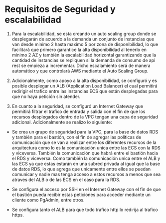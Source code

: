 # Requisitos de Seguridad y escalabilidad

1. Para la escalabilidad, se esta creando un auto scaling group donde se desplegarán de acuerdo a la demanda un conjunto de instancias que van desde minimo 2 hasta maximo 5 por zona de disponibilidad, lo que facilitará que primero garantice la alta disponibilidad al tenerlo en minimo 2 AZ y también la escalabilidad horizontal garantizando que la cantidad de instancias se repliquen si la demanda de consumo de api rest se empieza a incrementar. Dicho escalamiento será de manera automático y que controlará AWS mediante el Auto Scaling Group. 

3. Adicionalmente, como apoyo a la alta disponibilidad, se configuró y es posible desplegar un ALB (Application Load Balancer) el cual permitirá redirigir el trafico entre las instancias ECS que están desplegadas para que no haya petición sin atender.

4. En cuanto a la seguridad, se configuró un Internet Gateway que permitirá filtrar el trafico de entrada y salida con el fin de que los recursos desplegados dentro de la VPC tengan una capa de seguridad adicional. Adicionalmente se realizo lo siguiente:

- Se crea un grupo de seguridad para la VPC, para la base de datos RDS y también para el bastión, con el fin de agregar las politicas de comunicación que se van a realizar entre los diferentes recursos de la arquitectura como lo es la comunicación unica entre las ECS con la RDS y viceversa. También la comunicación que habrá entre el bastión hacia el RDS y viceversa. Como también la comunicación unica entre el ALB y las ECS ya que estas estarán en una subred privada al igual que la base de datos RDS, lo que agrega que unicamente entre ellos se puedan comunicar y nadie mas tenga acceso a estos recursos a menos que sea atraves del ALB o de las ECS en el caso para la RDS. 

- Se configura el acceso por SSH en el Internet Gateway con el fin de que el bastión pueda recibir estas peticiones para acceder mediante un cliente como PgAdmin, entre otros. 

- Se configura tanto el ALB para que todo trafico http lo redirija al trafico https.